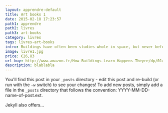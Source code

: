 ```yaml
---
layout: apprendre-default
title: Art books 1
date: 2015-02-18 17:23:57
path1: apprendre
path2: livres
path3: art-books
category: livres
tags: livres-art-books
intro: Buildings have often been studies whole in space, but never before have they been studied whole in time.
image: livre1.jpg
price: €26,83
url-buy: http://www.amazon.fr/How-Buildings-Learn-Happens-Theyre/dp/0140139966
description: blablabla
---
```


You'll find this post in your `_posts` directory - edit this post and re-build (or run with the `-w` switch) to see your changes!
To add new posts, simply add a file in the `_posts` directory that follows the convention: YYYY-MM-DD-name-of-post.ext.

Jekyll also offers...